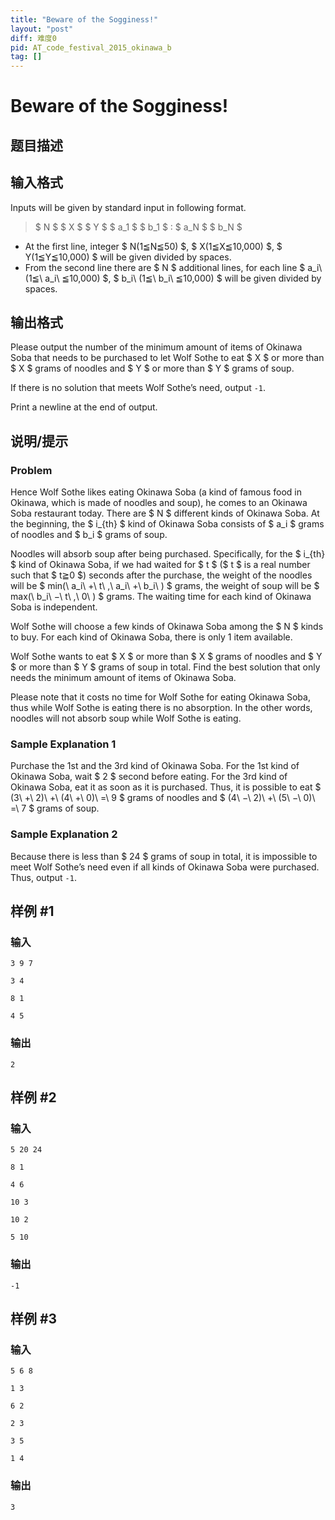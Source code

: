 ```yaml
---
title: "Beware of the Sogginess!"
layout: "post"
diff: 难度0
pid: AT_code_festival_2015_okinawa_b
tag: []
---
```


# Beware of the Sogginess!

## 题目描述

[problemUrl]: https://atcoder.jp/contests/code-festival-2015-okinawa-open/tasks/code_festival_2015_okinawa_b



## 输入格式

Inputs will be given by standard input in following format.

> $ N $ $ X $ $ Y $ $ a_1 $ $ b_1 $ : $ a_N $ $ b_N $

- At the first line, integer $ N(1≦N≦50) $, $ X(1≦X≦10,000) $, $ Y(1≦Y≦10,000) $ will be given divided by spaces.
- From the second line there are $ N $ additional lines, for each line $ a_i\ (1≦\ a_i\ ≦10,000) $, $ b_i\ (1≦\ b_i\ ≦10,000) $ will be given divided by spaces.

## 输出格式

Please output the number of the minimum amount of items of Okinawa Soba that needs to be purchased to let Wolf Sothe to eat $ X $ or more than $ X $ grams of noodles and $ Y $ or more than $ Y $ grams of soup.

If there is no solution that meets Wolf Sothe’s need, output `-1`.

Print a newline at the end of output.

## 说明/提示

### Problem

Hence Wolf Sothe likes eating Okinawa Soba (a kind of famous food in Okinawa, which is made of noodles and soup), he comes to an Okinawa Soba restaurant today. There are $ N $ different kinds of Okinawa Soba. At the beginning, the $ i_{th} $ kind of Okinawa Soba consists of $ a_i $ grams of noodles and $ b_i $ grams of soup.

Noodles will absorb soup after being purchased. Specifically, for the $ i_{th} $ kind of Okinawa Soba, if we had waited for $ t $ ($ t $ is a real number such that $ t≧0 $) seconds after the purchase, the weight of the noodles will be $ min(\ a_i\ +\ t\ ,\ a_i\ +\ b_i\ ) $ grams, the weight of soup will be $ max(\ b_i\ −\ t\ ,\ 0\ ) $ grams. The waiting time for each kind of Okinawa Soba is independent.

Wolf Sothe will choose a few kinds of Okinawa Soba among the $ N $ kinds to buy. For each kind of Okinawa Soba, there is only 1 item available.

Wolf Sothe wants to eat $ X $ or more than $ X $ grams of noodles and $ Y $ or more than $ Y $ grams of soup in total. Find the best solution that only needs the minimum amount of items of Okinawa Soba.

Please note that it costs no time for Wolf Sothe for eating Okinawa Soba, thus while Wolf Sothe is eating there is no absorption. In the other words, noodles will not absorb soup while Wolf Sothe is eating.

### Sample Explanation 1

Purchase the 1st and the 3rd kind of Okinawa Soba. For the 1st kind of Okinawa Soba, wait $ 2 $ second before eating. For the 3rd kind of Okinawa Soba, eat it as soon as it is purchased. Thus, it is possible to eat $ (3\ +\ 2)\ +\ (4\ +\ 0)\ =\ 9 $ grams of noodles and $ (4\ −\ 2)\ +\ (5\ −\ 0)\ =\ 7 $ grams of soup.

### Sample Explanation 2

Because there is less than $ 24 $ grams of soup in total, it is impossible to meet Wolf Sothe’s need even if all kinds of Okinawa Soba were purchased. Thus, output `-1`.

## 样例 #1

### 输入

```
3 9 7
3 4
8 1
4 5
```

### 输出

```
2
```

## 样例 #2

### 输入

```
5 20 24
8 1
4 6
10 3
10 2
5 10
```

### 输出

```
-1
```

## 样例 #3

### 输入

```
5 6 8
1 3
6 2
2 3
3 5
1 4
```

### 输出

```
3
```

